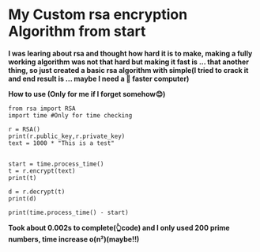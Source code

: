 # My Custom rsa encryption Algorithm from start


**I was learing about rsa and thought how hard it is to make, making a fully working algorithm was not that hard but making it fast is ... that another thing, so just created a basic rsa algorithm with simple(I tried to crack it and end result is ... maybe I need a 🤔 faster computer)**

**How to use (Only for me if I forget somehow😊)**


```
from rsa import RSA
import time #Only for time checking

r = RSA()
print(r.public_key,r.private_key)
text = 1000 * "This is a test"


start = time.process_time()
t = r.encrypt(text)
print(t)

d = r.decrypt(t)
print(d)

print(time.process_time() - start)

```


**Took about 0.002s to complete(👆code) and I only used 200 prime numbers, time increase o(n²)(maybe!!)**
